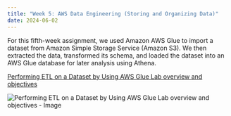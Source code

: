 ```yaml
---
title: "Week 5: AWS Data Engineering (Storing and Organizing Data)"
date: 2024-06-02
---
```


For this fifth-week assignment, we used Amazon AWS Glue to import a dataset from Amazon Simple Storage Service (Amazon S3). We then extracted the data, transformed its schema, and loaded the dataset into an AWS Glue database for later analysis using Athena.


[Performing ETL on a Dataset by Using AWS Glue
Lab overview and objectives](https://github.com/BurglarHobbit1937/skills-github-pages-Richardson/blob/48efa9b8a2fc6d15fc927339253d2bf79af3fe4c/Module-5-Screenshot%202024-06-09%20at%202.12.53%20PM.png)

![Performing ETL on a Dataset by Using AWS Glue
Lab overview and objectives - Image](https://github.com/BurglarHobbit1937/skills-github-pages-Richardson/blob/48efa9b8a2fc6d15fc927339253d2bf79af3fe4c/Module-5-Screenshot%202024-06-09%20at%202.12.53%20PM.png)
